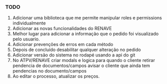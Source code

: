 [//]: # (TODO)

### TODO

1. Adicionar uma biblioteca que me permite manipular roles e permissions individualmente
2. Adicionar as novas funcionalidades do RENAVE
3. Melhor lugar para adicionar a informação que o pedido foi visualizado pelo usuario.
4. Adicionar prevenções de erros em cada método
5. Depois de concluído desabilitar qualquer alteração no pedido
6. Adicionar versão do sistema no rodapé usando a api do git
7. No ATPV/RENAVE criar modals e logica para quando o cliente retirar pendencia de documentos/campos avisar o cliente
   que ainda tem pendencias no documento/campos
8. Ao editar o processo, atualizar os preços.
